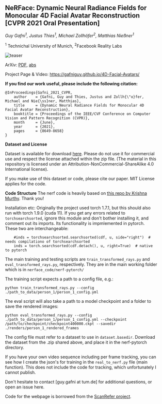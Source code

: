 ## NeRFace: Dynamic Neural Radiance Fields for Monocular 4D Facial Avatar Reconstruction [CVPR 2021 Oral Presentation]

*Guy Gafni<sup>1</sup>, Justus Thies<sup>1</sup>, Michael Zollhöfer<sup>2</sup>, Matthias Nießner<sup>1</sup>*

<sup>1</sup> Technichal University of Munich, <sup>2</sup>Facebook Reality Labs

![teaser](https://justusthies.github.io/posts/nerface/teaser.jpg)

ArXiv:  <a href="https://arxiv.org/pdf/2012.03065">PDF</a>,  <a href="https://arxiv.org/abs/2012.03065">abs</a>

Project Page & Video: <a href="https://gafniguy.github.io/4D-Facial-Avatars/">https://gafniguy.github.io/4D-Facial-Avatars/</a>


**If you find our work useful, please include the following citation:**


```
@InProceedings{Gafni_2021_CVPR,
    author    = {Gafni, Guy and Thies, Justus and Zollh{\"o}fer, Michael and Nie{\ss}ner, Matthias},
    title     = {Dynamic Neural Radiance Fields for Monocular 4D Facial Avatar Reconstruction},
    booktitle = {Proceedings of the IEEE/CVF Conference on Computer Vision and Pattern Recognition (CVPR)},
    month     = {June},
    year      = {2021},
    pages     = {8649-8658}
}
```

**Dataset and License**

Dataset is available for download [here](https://syncandshare.lrz.de/getlink/fiFbKE8dEDWYENSr75L9WG/nerface_dataset.zip). Please do not use it for commercial use and respect the license attached within the zip file. (The material in this repository is licensed under an Attribution-NonCommercial-ShareAlike 4.0 International license). 

If you make use of this dataset or code, please cite our paper. 
MIT License applies for the code.

**Code Structure**
The nerf code is heavily based on <a  href="https://github.com/krrish94/nerf-pytorch">this repo by Krishna Murthy</a>. Thank you! 

Installation etc:
Originally the project used torch 1.7.1, but this should also run with torch 1.9.0 (cuda 11).
If you get any errors related to `torchsearchsorted`, ignore this module and don't bother installing it, and comment out its imports. Its functionality is impmlemented in pytorch.
These two are interchangeable:
```
    #inds = torchsearchsorted.searchsorted(cdf, u, side="right")  # needs compilationo of torchsearchsorted
    inds = torch.searchsorted(cdf.detach(), u, right=True)  # native to pytorch 
```

The main training and testing scripts are `train_transformed_rays.py` and `eval_transformed_rays.py`, respectively. They are in the main working folder which is in `nerface_code/nerf-pytorch/` 

The training script expects a path to a config file, e.g.:

`python train_transformed_rays.py --config ./path_to_data/person_1/person_1_config.yml `

The eval script will also take a path to a model checkpoint and a folder to save the rendered images:

`python eval_transformed_rays.py --config ./path_to_data/person_1/person_1_config.yml --checkpoint /path/to/checkpoint/checkpoint400000.ckpt --savedir ./renders/person_1_rendered_frames`

The config file must refer to a dataset to use in `dataset.basedir`. Download the dataset from the .zip shared above, and place it in the nerf-pytorch directory. 

If you have your own video sequence including per frame tracking, you can see how I create the json's for training in the `real_to_nerf.py` file (main function). This does not include the code for tracking, which unfortunately I cannot publish. 


Don't hesitate to contact [guy.gafni at tum.de] for additional questions, or open an issue here.


Code for the webpage is borrowed from the <a href="https://github.com/daveredrum/ScanRefer">ScanRefer project</a>.
